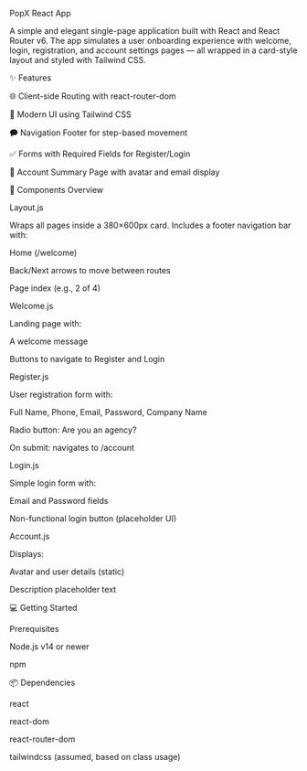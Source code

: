 PopX React App

A simple and elegant single-page application built with React and React Router v6. The app simulates a user onboarding experience with welcome, login, registration, and account settings pages — all wrapped in a card-style layout and styled with Tailwind CSS.

✨ Features

🌐 Client-side Routing with react-router-dom

🎨 Modern UI using Tailwind CSS

🗭 Navigation Footer for step-based movement

✅ Forms with Required Fields for Register/Login

👤 Account Summary Page with avatar and email display

🧱 Components Overview

Layout.js

Wraps all pages inside a 380×600px card. Includes a footer navigation bar with:

Home (/welcome)

Back/Next arrows to move between routes

Page index (e.g., 2 of 4)

Welcome.js

Landing page with:

A welcome message

Buttons to navigate to Register and Login

Register.js

User registration form with:

Full Name, Phone, Email, Password, Company Name

Radio button: Are you an agency?

On submit: navigates to /account

Login.js

Simple login form with:

Email and Password fields

Non-functional login button (placeholder UI)

Account.js

Displays:

Avatar and user details (static)

Description placeholder text

💻 Getting Started

Prerequisites

Node.js v14 or newer

npm

📦 Dependencies

react

react-dom

react-router-dom

tailwindcss (assumed, based on class usage)
